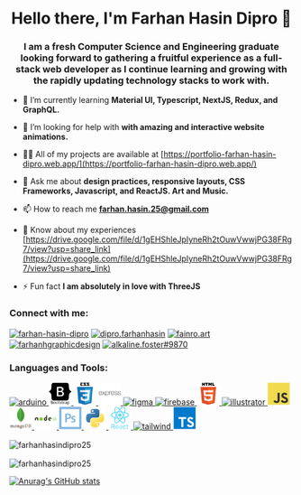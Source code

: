 <h1 align="center">Hello there, I'm Farhan Hasin Dipro 👋</h1>
<h3 align="center">I am a fresh Computer Science and Engineering graduate looking forward to gathering a fruitful experience as a full-stack web developer as I continue learning and growing with the rapidly updating technology stacks to work with.</h3>

- 🌱 I’m currently learning **Material UI, Typescript, NextJS, Redux, and GraphQL.**

- 🤝 I’m looking for help with **with amazing and interactive website animations.**

- 👨‍💻 All of my projects are available at [https://portfolio-farhan-hasin-dipro.web.app/](https://portfolio-farhan-hasin-dipro.web.app/)

- 💬 Ask me about **design practices, responsive layouts, CSS Frameworks, Javascript, and ReactJS. Art and Music.**

- 📫 How to reach me **farhan.hasin.25@gmail.com**

- 📄 Know about my experiences [https://drive.google.com/file/d/1gEHShleJpIyneRh2tOuwVwwjPG38FRg7/view?usp=share_link](https://drive.google.com/file/d/1gEHShleJpIyneRh2tOuwVwwjPG38FRg7/view?usp=share_link)

- ⚡ Fun fact **I am absolutely in love with ThreeJS**

<h3 align="left">Connect with me:</h3>
<p align="left">
<a href="https://linkedin.com/in/farhan-hasin-dipro" target="blank"><img align="center" src="https://raw.githubusercontent.com/rahuldkjain/github-profile-readme-generator/master/src/images/icons/Social/linked-in-alt.svg" alt="farhan-hasin-dipro" height="30" width="40" /></a>
<a href="https://fb.com/dipro.farhanhasin" target="blank"><img align="center" src="https://raw.githubusercontent.com/rahuldkjain/github-profile-readme-generator/master/src/images/icons/Social/facebook.svg" alt="dipro.farhanhasin" height="30" width="40" /></a>
<a href="https://instagram.com/fainro.art" target="blank"><img align="center" src="https://raw.githubusercontent.com/rahuldkjain/github-profile-readme-generator/master/src/images/icons/Social/instagram.svg" alt="fainro.art" height="30" width="40" /></a>
<a href="https://www.behance.net/farhanhgraphicdesign" target="blank"><img align="center" src="https://raw.githubusercontent.com/rahuldkjain/github-profile-readme-generator/master/src/images/icons/Social/behance.svg" alt="farhanhgraphicdesign" height="30" width="40" /></a>
<a href="https://discord.gg/alkaline.foster#9870" target="blank"><img align="center" src="https://raw.githubusercontent.com/rahuldkjain/github-profile-readme-generator/master/src/images/icons/Social/discord.svg" alt="alkaline.foster#9870" height="30" width="40" /></a>
</p>

<h3 align="left">Languages and Tools:</h3>
<p align="left"> <a href="https://www.arduino.cc/" target="_blank" rel="noreferrer"> <img src="https://cdn.worldvectorlogo.com/logos/arduino-1.svg" alt="arduino" width="40" height="40"/> </a> <a href="https://getbootstrap.com" target="_blank" rel="noreferrer"> <img src="https://raw.githubusercontent.com/devicons/devicon/master/icons/bootstrap/bootstrap-plain-wordmark.svg" alt="bootstrap" width="40" height="40"/> </a> <a href="https://www.w3schools.com/css/" target="_blank" rel="noreferrer"> <img src="https://raw.githubusercontent.com/devicons/devicon/master/icons/css3/css3-original-wordmark.svg" alt="css3" width="40" height="40"/> </a> <a href="https://expressjs.com" target="_blank" rel="noreferrer"> <img src="https://raw.githubusercontent.com/devicons/devicon/master/icons/express/express-original-wordmark.svg" alt="express" width="40" height="40"/> </a> <a href="https://www.figma.com/" target="_blank" rel="noreferrer"> <img src="https://www.vectorlogo.zone/logos/figma/figma-icon.svg" alt="figma" width="40" height="40"/> </a> <a href="https://firebase.google.com/" target="_blank" rel="noreferrer"> <img src="https://www.vectorlogo.zone/logos/firebase/firebase-icon.svg" alt="firebase" width="40" height="40"/> </a> <a href="https://www.w3.org/html/" target="_blank" rel="noreferrer"> <img src="https://raw.githubusercontent.com/devicons/devicon/master/icons/html5/html5-original-wordmark.svg" alt="html5" width="40" height="40"/> </a> <a href="https://www.adobe.com/in/products/illustrator.html" target="_blank" rel="noreferrer"> <img src="https://www.vectorlogo.zone/logos/adobe_illustrator/adobe_illustrator-icon.svg" alt="illustrator" width="40" height="40"/> </a> <a href="https://developer.mozilla.org/en-US/docs/Web/JavaScript" target="_blank" rel="noreferrer"> <img src="https://raw.githubusercontent.com/devicons/devicon/master/icons/javascript/javascript-original.svg" alt="javascript" width="40" height="40"/> </a> <a href="https://www.mongodb.com/" target="_blank" rel="noreferrer"> <img src="https://raw.githubusercontent.com/devicons/devicon/master/icons/mongodb/mongodb-original-wordmark.svg" alt="mongodb" width="40" height="40"/> </a> <a href="https://nodejs.org" target="_blank" rel="noreferrer"> <img src="https://raw.githubusercontent.com/devicons/devicon/master/icons/nodejs/nodejs-original-wordmark.svg" alt="nodejs" width="40" height="40"/> </a> <a href="https://www.photoshop.com/en" target="_blank" rel="noreferrer"> <img src="https://raw.githubusercontent.com/devicons/devicon/master/icons/photoshop/photoshop-line.svg" alt="photoshop" width="40" height="40"/> </a> <a href="https://www.python.org" target="_blank" rel="noreferrer"> <img src="https://raw.githubusercontent.com/devicons/devicon/master/icons/python/python-original.svg" alt="python" width="40" height="40"/> </a> <a href="https://reactjs.org/" target="_blank" rel="noreferrer"> <img src="https://raw.githubusercontent.com/devicons/devicon/master/icons/react/react-original-wordmark.svg" alt="react" width="40" height="40"/> </a> <a href="https://tailwindcss.com/" target="_blank" rel="noreferrer"> <img src="https://www.vectorlogo.zone/logos/tailwindcss/tailwindcss-icon.svg" alt="tailwind" width="40" height="40"/> </a> <a href="https://www.typescriptlang.org/" target="_blank" rel="noreferrer"> <img src="https://raw.githubusercontent.com/devicons/devicon/master/icons/typescript/typescript-original.svg" alt="typescript" width="40" height="40"/> </a> </p>

<p><img align="center" src="https://github-readme-stats.vercel.app/api/top-langs?username=farhanhasindipro25&show_icons=true&locale=en&layout=compact" alt="farhanhasindipro25" /></p>

<p><img align="center" src="https://github-readme-streak-stats.herokuapp.com/?user=farhanhasindipro25&" alt="farhanhasindipro25" /></p>

[![Anurag's GitHub stats](https://github-readme-stats.vercel.app/api?username=farhanhasindipro25)](https://github.com/anuraghazra/github-readme-stats)
